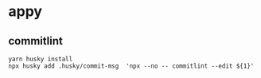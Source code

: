 # appy

## commitlint

```
yarn husky install
npx husky add .husky/commit-msg  'npx --no -- commitlint --edit ${1}'
```
